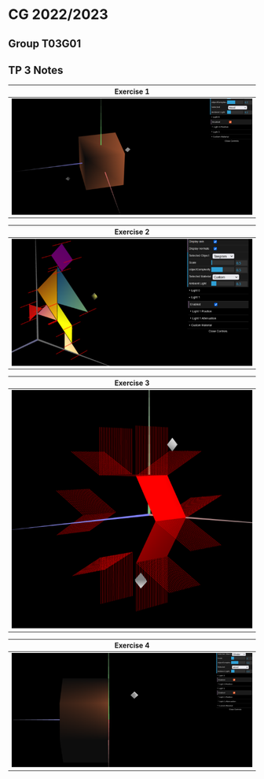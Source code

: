 # CG 2022/2023

## Group T03G01

## TP 3 Notes

| **Exercise 1**|
| :----------:| 
| ![Exercise 1](screenshots/cg-t03g01-tp3-01.png) |


| **Exercise 2**|
| :----------:|
| ![Exercise 2](screenshots/cg-t03g01-tp3-02.png) |


| **Exercise 3**|
| :----------:|
| ![Exercise 3](screenshots/cg-t03g01-tp3-03.png) |

| **Exercise 4**|
| :----------:|
| ![Exercise 4](screenshots/cg-t03g01-tp3-04.png) |